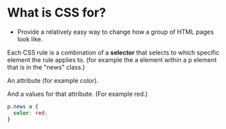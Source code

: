 # What is CSS for?


* Provide a relatively easy way to change how a group of HTML pages look like.




Each CSS rule is a combination of a **selector** that selects to which specific element the rule applies to.
(for example the a element within a p element that is in the "news" class.)

An attribute  (for example color).

And a values for that attribute. (For example red.)

```css
p.news a {
  color: red;
}
```

